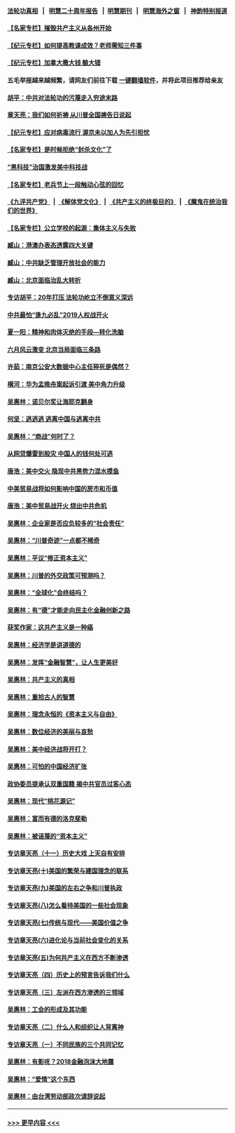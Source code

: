 #### [法轮功真相](https://github.com/gfw-breaker/truth/blob/master/README.md?t=0) &nbsp;&nbsp;|&nbsp;&nbsp; [明慧二十周年报告](https://github.com/gfw-breaker/mh-reports/blob/master/README.md?t=0) &nbsp;&nbsp;|&nbsp;&nbsp;[明慧期刊](https://github.com/gfw-breaker/mh-qikan) &nbsp;&nbsp;|&nbsp;&nbsp; [明慧海外之窗](https://github.com/gfw-breaker/mh-news/blob/master/README.md?t=0) &nbsp;&nbsp;|&nbsp;&nbsp; [神韵特别报道](https://github.com/gfw-breaker/mh-news/blob/master/shenyun.md?t=0)
#### [【名家专栏】摧毁共产主义从各州开始](../pages/nsc423/n13076376.md?t=07150251) 
#### [【纪元专栏】如何提高教课成效？老师需知三件事](../pages/nsc423/n12417848.md?t=07150251) 
#### [【纪元专栏】加拿大撒大钱 酿大错](../pages/nsc423/n12406564.md?t=07150251) 
#### 五毛举报越来越频繁，请网友们前往下载 [一键翻墙软件](https://github.com/gfw-breaker/ssr-accounts)，并将此项目推荐给亲友
#### [胡平：中共对法轮功的污蔑走入穷途末路](../pages/nsc423/n12266737.md?t=07150251) 
#### [章天亮：我们如何祈祷 从川普全国祷告日说起](../pages/nsc423/n11944627.md?t=07150251) 
#### [【纪元专栏】应对病毒流行 渥京未以加人为先引担忧](../pages/nsc423/n11875714.md?t=07150251) 
#### [【名家专栏】是时候拒绝“封杀文化”了](../pages/nsc423/n11814093.md?t=07150251) 
#### [“黑科技”治国激发美中科技战](../pages/nsc423/n11638056.md?t=07150251) 
#### [【名家专栏】老兵节上一段触动心弦的回忆](../pages/nsc423/n11646016.md?t=07150251) 
#### [《九评共产党》](https://github.com/begood0513/9ping.md/blob/master/README.md) &nbsp;|&nbsp; [《解体党文化》](../../../../jtdwh.md/blob/master/README.md)  &nbsp;|&nbsp; [《共产主义的终极目的》](../../../../gczydzjmd.md/blob/master/README.md) &nbsp;|&nbsp; [《魔鬼在统治我们的世界》](../../../../mgztzwmdsj.md/blob/master/README.md) 
#### [【名家专栏】公立学校的起源：集体主义与失败](../pages/nsc423/n11601833.md?t=07150251) 
#### [臧山：港澳办表态透露四大关键](../pages/nsc423/n11421628.md?t=07150251) 
#### [臧山：中共缺乏管理开放社会的能力](../pages/nsc423/n11407457.md?t=07150251) 
#### [臧山：北京面临治乱大转折](../pages/nsc423/n11406895.md?t=07150251) 
#### [专访胡平：20年打压 法轮功屹立不倒意义深远](../pages/nsc423/n11398800.md?t=07150251) 
#### [中共最怕“逢九必乱”2019人权战开火](../pages/nsc423/n11385248.md?t=07150251) 
#### [夏一阳：精神和肉体灭绝的手段—转化洗脑](../pages/nsc423/n11368250.md?t=07150251) 
#### [六月风云激变 北京当局面临三条路](../pages/nsc423/n11313668.md?t=07150251) 
#### [许茹：南京公安大数据中心主任猝死是偶然？](../pages/nsc423/n11064744.md?t=07150251) 
#### [横河：华为孟晚舟案起诉引渡 美中角力升级](../pages/nsc423/n11027230.md?t=07150251) 
#### [吴惠林：诺贝尔奖让海耶克翻身](../pages/nsc423/n10890049.md?t=07150251) 
#### [何坚：逃逃逃 逃离中国与逃离中共](../pages/nsc423/n10592891.md?t=07150251) 
#### [吴惠林：“商战”何时了？](../pages/nsc423/n10573558.md?t=07150251) 
#### [从网贷爆雷到股灾 中国人的钱何处可逃](../pages/nsc423/n10572800.md?t=07150251) 
#### [唐浩：美中交火 隐现中共黑势力混水摸鱼](../pages/nsc423/n10544040.md?t=07150251) 
#### [中美贸易战将如何影响中国的房市和币值](../pages/nsc423/n10543697.md?t=07150251) 
#### [唐浩：美中贸易战开火 烧出中共危机](../pages/nsc423/n10540126.md?t=07150251) 
#### [吴惠林：企业家是否应负较多的“社会责任”](../pages/nsc423/n10535022.md?t=07150251) 
#### [吴惠林：“川普奇迹”一点都不稀奇](../pages/nsc423/n10512808.md?t=07150251) 
#### [吴惠林：平议“修正资本主义”](../pages/nsc423/n10495724.md?t=07150251) 
#### [吴惠林：川普的外交政策可预测吗？](../pages/nsc423/n10462387.md?t=07150251) 
#### [吴惠林：“全球化”会终结吗？](../pages/nsc423/n10452838.md?t=07150251) 
#### [吴惠林：有“德”才能走向民主化金融创新之路](../pages/nsc423/n10432292.md?t=07150251) 
#### [获奖作家：这共产主义是一种癌](../pages/nsc423/n10431541.md?t=07150251) 
#### [吴惠林：经济学是讲道德的](../pages/nsc423/n10398014.md?t=07150251) 
#### [吴惠林：发挥“金融智慧”，让人生更美好](../pages/nsc423/n10375019.md?t=07150251) 
#### [吴惠林：共产主义的真相](../pages/nsc423/n10351394.md?t=07150251) 
#### [吴惠林：重拾古人的智慧](../pages/nsc423/n10337691.md?t=07150251) 
#### [吴惠林：理念永恒的《资本主义与自由》](../pages/nsc423/n10316274.md?t=07150251) 
#### [吴惠林：数位经济的美丽与哀愁](../pages/nsc423/n10292946.md?t=07150251) 
#### [吴惠林：美中经济战将开打？](../pages/nsc423/n10258825.md?t=07150251) 
#### [吴惠林：可怕的中国经济扩张](../pages/nsc423/n10219147.md?t=07150251) 
#### [政协委员提承认双重国籍 揭中共官员过客心态](../pages/nsc423/n10208809.md?t=07150251) 
#### [吴惠林：现代“桃花源记”](../pages/nsc423/n10185234.md?t=07150251) 
#### [吴惠林：富而有德的洛克斐勒](../pages/nsc423/n10142264.md?t=07150251) 
#### [吴惠林：被诬蔑的“资本主义”](../pages/nsc423/n10124816.md?t=07150251) 
#### [专访章天亮（十一）历史大戏 上天自有安排](../pages/nsc423/n10094905.md?t=07150251) 
#### [专访章天亮(十)美国的繁荣与建国理念的联系](../pages/nsc423/n10094899.md?t=07150251) 
#### [专访章天亮(九)美国的左右之争和川普执政](../pages/nsc423/n10094889.md?t=07150251) 
#### [专访章天亮(八)怎么看待美国的一些社会现象](../pages/nsc423/n10094857.md?t=07150251) 
#### [专访章天亮(七)传统与现代——美国价值之争](../pages/nsc423/n10093140.md?t=07150251) 
#### [专访章天亮(六)进化论与当前社会变化的关系](../pages/nsc423/n10092036.md?t=07150251) 
#### [专访章天亮(五)为何共产主义在西方不断渗透](../pages/nsc423/n10083620.md?t=07150251) 
#### [专访章天亮（四）历史上的预言告诉我们什么](../pages/nsc423/n10083606.md?t=07150251) 
#### [专访章天亮（三）左派在西方渗透的三领域](../pages/nsc423/n10081115.md?t=07150251) 
#### [吴惠林：工会的形成及其功能](../pages/nsc423/n10080633.md?t=07150251) 
#### [专访章天亮（二）什么人和组织让人背离神](../pages/nsc423/n10076637.md?t=07150251) 
#### [专访章天亮（一）不同民族的三个共同记忆](../pages/nsc423/n10074188.md?t=07150251) 
#### [吴惠林：有影呒？2018金融泡沫大地震](../pages/nsc423/n10040534.md?t=07150251) 
#### [吴惠林：“爱情”这个东西](../pages/nsc423/n10019423.md?t=07150251) 
#### [吴惠林：由台湾劳动部政次请辞说起](../pages/nsc423/n9979679.md?t=07150251) 

----
#### [ >>> 更早内容 <<< ](../indexes/nsc423-earlier.md)
